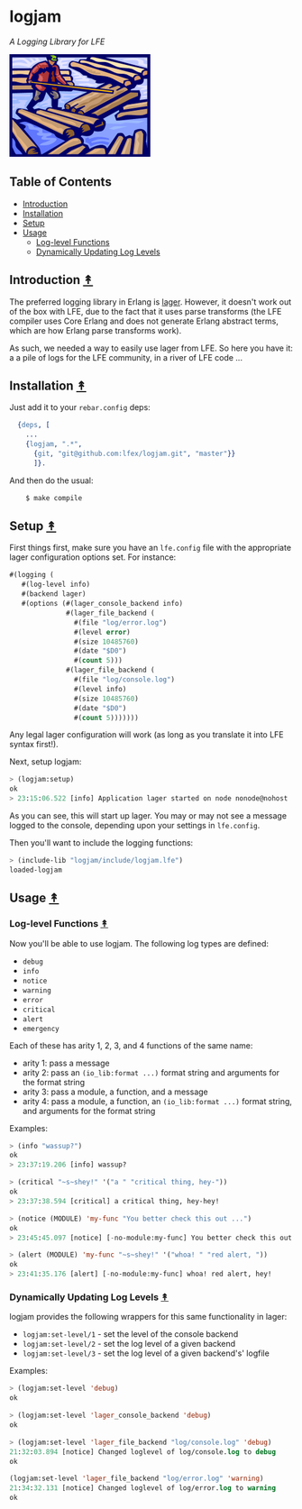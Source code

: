 # logjam

*A Logging Library for LFE*

<a href="https://raw.githubusercontent.com/lfex/logjam/master/resources/images/logjam.jpg"><img src="resources/images/logjam-crop-small.png"></a>


## Table of Contents

* [Introduction](#introduction-)
* [Installation](#installation-)
* [Setup](#setup-)
* [Usage](#usage-)
  * [Log-level Functions](#log-level-functions-)
  * [Dynamically Updating Log Levels](#dynamically-updating-log-levels-)


## Introduction [&#x219F;](#table-of-contents)

The preferred logging library in Erlang is
[lager](https://github.com/basho/lager). However, it doesn't work
out of the box with LFE, due to the fact that it uses parse transforms (the LFE
compiler uses Core Erlang and does not generate Erlang abstract terms, which
are how Erlang parse transforms work).

As such, we needed a way to easily use lager from LFE. So here you have it: a
a pile of logs for the LFE community, in a river of LFE code ...


## Installation [&#x219F;](#table-of-contents)

Just add it to your ``rebar.config`` deps:

```erlang
  {deps, [
    ...
    {logjam, ".*",
      {git, "git@github.com:lfex/logjam.git", "master"}}
      ]}.
```

And then do the usual:

```bash
    $ make compile
```


## Setup [&#x219F;](#table-of-contents)

First things first, make sure you have an ``lfe.config`` file with the
appropriate lager configuration options set. For instance:

```cl
#(logging (
   #(log-level info)
   #(backend lager)
   #(options (#(lager_console_backend info)
              #(lager_file_backend (
                #(file "log/error.log")
                #(level error)
                #(size 10485760)
                #(date "$D0")
                #(count 5)))
              #(lager_file_backend (
                #(file "log/console.log")
                #(level info)
                #(size 10485760)
                #(date "$D0")
                #(count 5)))))))
```

Any legal lager configuration will work (as long as you translate it into LFE
syntax first!).

Next, setup logjam:

```cl
> (logjam:setup)
ok
> 23:15:06.522 [info] Application lager started on node nonode@nohost
```

As you can see, this will start up lager. You may or may not see a message
logged to the console, depending upon your settings in ``lfe.config``.

Then you'll want to include the logging functions:

```cl
> (include-lib "logjam/include/logjam.lfe")
loaded-logjam
```


## Usage [&#x219F;](#table-of-contents)

### Log-level Functions [&#x219F;](#table-of-contents)

Now you'll be able to use logjam. The following log types are defined:
 * ``debug``
 * ``info``
 * ``notice``
 * ``warning``
 * ``error``
 * ``critical``
 * ``alert``
 * ``emergency``

Each of these has arity 1, 2, 3, and 4 functions of the same name:
* arity 1: pass a message
* arity 2: pass an ``(io_lib:format ...)`` format string and arguments for the
  format string
* arity 3: pass a module, a function, and a message
* arity 4: pass a module, a function, an ``(io_lib:format ...)`` format string,
  and arguments for the format string

Examples:

```cl
> (info "wassup?")
ok
> 23:37:19.206 [info] wassup?
```

```cl
> (critical "~s~shey!" '("a " "critical thing, hey-"))
ok
> 23:37:38.594 [critical] a critical thing, hey-hey!
```

```cl
> (notice (MODULE) 'my-func "You better check this out ...")
ok
> 23:45:45.097 [notice] [-no-module:my-func] You better check this out ...
```

```cl
> (alert (MODULE) 'my-func "~s~shey!" '("whoa! " "red alert, "))
ok
> 23:41:35.176 [alert] [-no-module:my-func] whoa! red alert, hey!
```


### Dynamically Updating Log Levels [&#x219F;](#table-of-contents)

logjam provides the following wrappers for this same functionality in lager:
 * ``logjam:set-level/1`` - set the level of the console backend
 * ``logjam:set-level/2`` - set the log level of a given backend
 * ``logjam:set-level/3`` - set the log level of a given backend's' logfile

 Examples:

 ```cl
> (logjam:set-level 'debug)
ok
 ```

```cl
> (logjam:set-level 'lager_console_backend 'debug)
ok
```

```cl
> (logjam:set-level 'lager_file_backend "log/console.log" 'debug)
21:32:03.894 [notice] Changed loglevel of log/console.log to debug
ok
```

```cl
(logjam:set-level 'lager_file_backend "log/error.log" 'warning)
21:34:32.131 [notice] Changed loglevel of log/error.log to warning
ok
```
